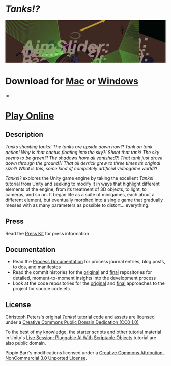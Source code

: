 # *Tanks!?*

![Banner](images/tanks-exclamation-mark-question-mark-banner.png)

# Download for [Mac](https://github.com/pippinbarr/tanks-exclamation-mark-question-mark/releases/tag/mac) or [Windows](https://github.com/pippinbarr/tanks-exclamation-mark-question-mark/releases/tag/windows)

or

# [Play Online](https://www.pippinbarr.com/tanks-exclamation-mark-question-mark/webgl)

## Description
*Tanks shooting tanks! The tanks are upside down now?! Tank on tank action! Why is that cactus floating into the sky?! Shoot that tank! The sky seems to be green?! The shadows have all vanished?! That tank just drove down through the ground?! That oil derrick grew to three times its original size?! What is this, some kind of completely artificial videogame world?!*

*Tanks!?* explores the Unity game engine by taking the excellent *Tanks!* tutorial from Unity and seeking to modify it in ways that highlight different elements of the engine, from its treatment of 3D objects, to light, to cameras, and so on. It began life as a suite of minigames, each about a different element, but eventually morphed into a single game that gradually messes with as many parameters as possible to distort... everything.

## Press
Read the [Press Kit](../press) for press information

## Documentation
* Read the [Process Documentation](../process) for process journal entries, blog posts, to dos, and manifestos
* Read the commit histories for the [original](https://github.com/pippinbarr/tankses/commits/master) and [final](https://github.com/pippinbarr/tanks-exclamation-mark-question-mark/commits/master) repositories for detailed, moment-to-moment insights into the development process
* Look at the code repositories for the [original](https://github.com/pippinbarr/tankses) and [final](https://github.com/pippinbarr/tanks-exclamation-mark-question-mark) approaches to the project for source code etc.

## License
Christoph Peters's original _Tanks!_ tutorial code and assets are licensed under a [Creative Commons Public Domain Dedication (CC0 1.0)](https://creativecommons.org/publicdomain/zero/1.0/)

To the best of my knowledge, the starter scripts and other tutorial material in Unity's [Live Session: Pluggable AI With Scriptable Objects](https://unity3d.com/learn/tutorials/topics/navigation/intro-and-session-goals?playlist=17105) tutorial are also public domain.

Pippin Barr's modifications licensed under a [Creative Commons Attribution-NonCommercial 3.0 Unported License](http://creativecommons.org/licenses/by-nc/3.0/).
